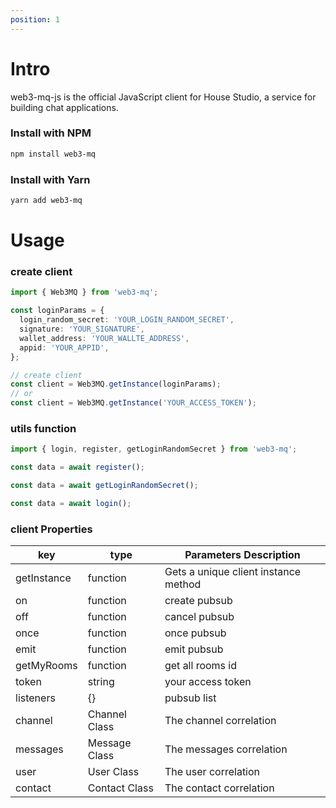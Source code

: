 ```yaml
---
position: 1
---
```

# Intro

web3-mq-js is the official JavaScript client for House Studio, a service for building chat applications.

### Install with NPM

```bash
npm install web3-mq
```

### Install with Yarn

```bash
yarn add web3-mq
```
# Usage
### create client

```typescript
import { Web3MQ } from 'web3-mq';

const loginParams = {
  login_random_secret: 'YOUR_LOGIN_RANDOM_SECRET',
  signature: 'YOUR_SIGNATURE',
  wallet_address: 'YOUR_WALLTE_ADDRESS',
  appid: 'YOUR_APPID',
};

// create client
const client = Web3MQ.getInstance(loginParams);
// or
const client = Web3MQ.getInstance('YOUR_ACCESS_TOKEN');
```

### utils function

```typescript
import { login, register, getLoginRandomSecret } from 'web3-mq';

const data = await register();

const data = await getLoginRandomSecret();

const data = await login();
```

### client Properties

| key         | type          | Parameters Description               |
| ----------- | ------------- | ------------------------------------ |
| getInstance | function      | Gets a unique client instance method |
| on          | function      | create pubsub                        |
| off         | function      | cancel pubsub                        |
| once        | function      | once pubsub                          |
| emit        | function      | emit pubsub                          |
| getMyRooms  | function      | get all rooms id                     |
| token       | string        | your access token                    |
| listeners   | {}            | pubsub list                          |
| channel     | Channel Class | The channel correlation              |
| messages    | Message Class | The messages correlation             |
| user        | User Class    | The user correlation                 |
| contact     | Contact Class | The contact correlation              |
